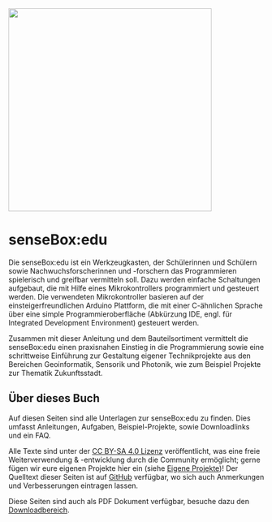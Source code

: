 <img src="https://raw.githubusercontent.com/sensebox/resources/master/images/sensebox_logo_neu.png" align="center" width="400"/>

# senseBox:edu
Die senseBox:edu ist ein Werkzeugkasten, der Schülerinnen und Schülern sowie Nachwuchsforscherinnen und -forschern das Programmieren spielerisch und greifbar vermitteln soll.
Dazu werden einfache Schaltungen aufgebaut, die mit Hilfe eines Mikrokontrollers programmiert und gesteuert werden.
Die verwendeten Mikrokontroller basieren auf der einsteigerfreundlichen Arduino Plattform, die mit einer C-ähnlichen Sprache über eine simple Programmieroberfläche (Abkürzung IDE, engl. für Integrated Development Environment) gesteuert werden.

Zusammen mit dieser Anleitung und dem Bauteilsortiment vermittelt die senseBox:edu einen praxisnahen Einstieg in die Programmierung sowie eine schrittweise Einführung zur Gestaltung eigener Technikprojekte aus den Bereichen Geoinformatik, Sensorik und Photonik, wie zum Beispiel Projekte zur Thematik Zukunftsstadt.

## Über dieses Buch
Auf diesen Seiten sind alle Unterlagen zur senseBox:edu zu finden.
Dies umfasst Anleitungen, Aufgaben, Beispiel-Projekte, sowie Downloadlinks und ein FAQ.

Alle Texte sind unter der [CC BY-SA 4.0 Lizenz](https://creativecommons.org/licenses/by-sa/4.0/) veröffentlicht, was eine freie Weiterverwendung & -entwicklung durch die Community ermöglicht; gerne fügen wir eure eigenen Projekte hier ein (siehe [Eigene Projekte](eigene_projekte.md))!
Der Quelltext dieser Seiten ist auf [GitHub](https://github.com/sensebox/books) verfügbar, wo sich auch Anmerkungen und Verbesserungen eintragen lassen.

Diese Seiten sind auch als PDF Dokument verfügbar, besuche dazu den [Downloadbereich](downloads.md#dokumentation-als-pdf).
